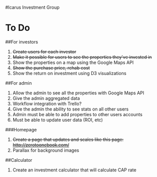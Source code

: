 #Icarus Investment Group

To Do
============

##For investors

1. ~~Create users for each investor~~
2. ~~Make it possible for users to see the properties they've invested in~~
3. Show the properties on a map using the Google Maps API
4. ~~Show the purchase price, rehab cost~~
5. Show the return on investment using D3 visualizations

##For admin

1. Allow the admin to see all the properties with Google Maps API
2. Give the admin aggregated data
3. Workflow integration with Trello?
4. Give the admin the ability to see stats on all other users
5. Admin must be able to add properties to other users accounts
6. Must be able to update user data (ROI, etc)

###Homepage

1. ~~Create a page that updates and scales like this page: http://zerotoonebook.com/~~
2. Parallax for background images

##Calculator

1. Create an investment calculator that will calculate CAP rate
